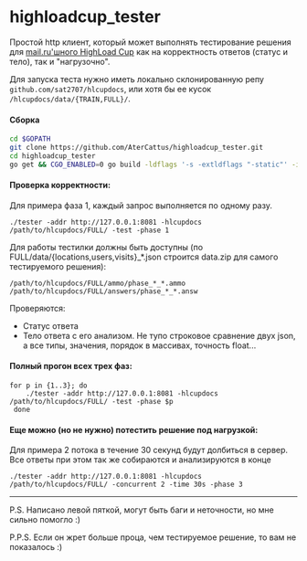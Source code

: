 # highloadcup_tester
Простой http клиент, который может выполнять тестирование решения для [mail.ru'шного HighLoad Cup](https://highloadcup.ru/round/1/) как на корректность ответов (статус и тело), так и "нагрузочно".


Для запуска теста нужно иметь локально склонированную репу `github.com/sat2707/hlcupdocs`, или хотя бы ее кусок `/hlcupdocs/data/{TRAIN,FULL}/`.

#### Сборка
```bash
cd $GOPATH
git clone https://github.com/AterCattus/highloadcup_tester.git
cd highloadcup_tester
go get && CGO_ENABLED=0 go build -ldflags '-s -extldflags "-static"' -installsuffix netgo
```

#### Проверка корректности:
Для примера фаза 1, каждый запрос выполняется по одному разу.
```
./tester -addr http://127.0.0.1:8081 -hlcupdocs /path/to/hlcupdocs/FULL/ -test -phase 1
```

Для работы тестилки должны быть доступны (по FULL/data/{locations,users,visits}_*.json строится data.zip для самого тестируемого решения):
```
/path/to/hlcupdocs/FULL/ammo/phase_*_*.ammo
/path/to/hlcupdocs/FULL/answers/phase_*_*.answ
```

Проверяются:
* Статус ответа
* Тело ответа с его анализом. Не тупо строковое сравнение двух json, а все типы, значения, порядок в массивах, точность float...

#### Полный прогон всех трех фаз:
```
for p in {1..3}; do
    ./tester -addr http://127.0.0.1:8081 -hlcupdocs /path/to/hlcupdocs/FULL/ -test -phase $p
 done
```

#### Еще можно (но не нужно) потестить решение под нагрузкой:
Для примера 2 потока в течение 30 секунд будут долбиться в сервер. Все ответы при этом так же собираются и анализируются в конце
```
./tester -addr http://127.0.0.1:8081 -hlcupdocs /path/to/hlcupdocs/FULL/ -concurrent 2 -time 30s -phase 3
```

-----
P.S. Написано левой пяткой, могут быть баги и неточности, но мне сильно помогло :)

P.P.S. Если он жрет больше проца, чем тестируемое решение, то вам не показалось :)
